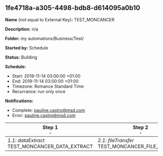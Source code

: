 ## 1fe4718a-a305-4498-bdb8-d614095a0b10

**Name** (not equal to External Key)**:** TEST_MONCANCER

**Description:** n/a

**Folder:** my automations/Business/Test/

**Started by:** Schedule

**Status:** Building

**Schedule:**

* Start: 2019-11-14 03:00:00 +01:00
* End: 2019-11-14 03:00:00 +01:00
* Timezone: Romance Standard Time
* Recurrance: run only once

**Notifications:**

* Complete: pauline.castro@msd.com
* Error: pauline.castro@msd.com

| Step 1<br>_<small>-</small>_ | Step 2<br>_<small>-</small>_ | Step 3<br>_<small>-</small>_ |
| --- | --- | --- |
| _1.1: dataExtract_<br>TEST_MONCANCER_DATA_EXTRACT | _2.1: fileTransfer_<br>TEST_MONCANCER_FILE_TRANSFER | _3.1: emailSend_<br> |
